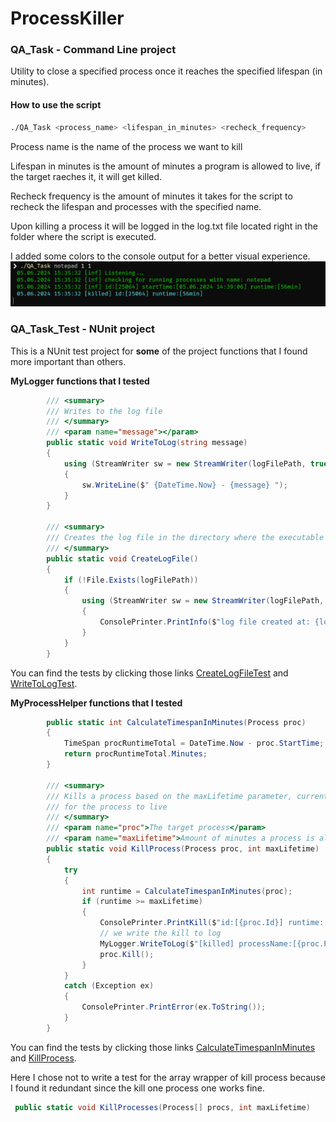 # ProcessKiller

### QA_Task - Command Line project

Utility to close a specified process once it reaches the specified lifespan (in minutes).

#### How to use the script

```bash
./QA_Task <process_name> <lifespan_in_minutes> <recheck_frequency>
```

Process name is the name of the process we want to kill

Lifespan in minutes is the amount of minutes a program is allowed to live, if the target raeches it, it will get killed.

Recheck frequency is the amount of minutes it takes for the script to recheck the lifespan and processes with the specified name.

Upon killing a process it will be logged in the log.txt file located right in the folder where the script is executed.

I added some colors to the console output for a better visual experience.
![cmd picture](cmdSS.png?raw=true "Title")

### QA_Task_Test - NUnit project

This is a NUnit test project for **some** of the project functions that I found more important than others.

**MyLogger functions that I tested**

```csharp
        /// <summary>
        /// Writes to the log file
        /// </summary>
        /// <param name="message"></param>
        public static void WriteToLog(string message)
        {
            using (StreamWriter sw = new StreamWriter(logFilePath, true))
            {
                sw.WriteLine($" {DateTime.Now} - {message} ");
            }
        }

        /// <summary>
        /// Creates the log file in the directory where the executable is located
        /// </summary>
        public static void CreateLogFile()
        {
            if (!File.Exists(logFilePath))
            {
                using (StreamWriter sw = new StreamWriter(logFilePath, false))
                {
                    ConsolePrinter.PrintInfo($"log file created at: {logFilePath}");
                }
            }
        }
```

You can find the tests by clicking those links [CreateLogFileTest](https://github.com/izecheru/ProcessKiller/blob/9022b0dce89419d4e1b2814076e1e2e296307e96/QA_Task_Test/MyLoggerTests.cs#L27) and [WriteToLogTest](https://github.com/izecheru/ProcessKiller/blob/9022b0dce89419d4e1b2814076e1e2e296307e96/QA_Task_Test/MyLoggerTests.cs#L34).

**MyProcessHelper functions that I tested**

```csharp
        public static int CalculateTimespanInMinutes(Process proc)
        {
            TimeSpan procRuntimeTotal = DateTime.Now - proc.StartTime;
            return procRuntimeTotal.Minutes;
        }

        /// <summary>
        /// Kills a process based on the maxLifetime parameter, current time - process start time < maxLifetime
        /// for the process to live
        /// </summary>
        /// <param name="proc">The target process</param>
        /// <param name="maxLifetime">Amount of minutes a process is allowed to live</param>
        public static void KillProcess(Process proc, int maxLifetime)
        {
            try
            {
                int runtime = CalculateTimespanInMinutes(proc);
                if (runtime >= maxLifetime)
                {
                    ConsolePrinter.PrintKill($"id:[{proc.Id}] runtime:[{runtime}min]");
                    // we write the kill to log
                    MyLogger.WriteToLog($"[killed] processName:[{proc.ProcessName}] id:[{proc.Id}] startTime:[{proc.StartTime}] runtime:[{runtime}min]");
                    proc.Kill();
                }
            }
            catch (Exception ex)
            {
                ConsolePrinter.PrintError(ex.ToString());
            }
        }
```

You can find the tests by clicking those links [CalculateTimespanInMinutes](https://github.com/izecheru/ProcessKiller/blob/9022b0dce89419d4e1b2814076e1e2e296307e96/QA_Task_Test/ProcessHelperTests.cs#L15) and [KillProcess](https://github.com/izecheru/ProcessKiller/blob/9022b0dce89419d4e1b2814076e1e2e296307e96/QA_Task_Test/ProcessHelperTests.cs#L38).

Here I chose not to write a test for the array wrapper of kill process because I found it redundant since the kill one process one works fine.

```csharp
 public static void KillProcesses(Process[] procs, int maxLifetime)
```
